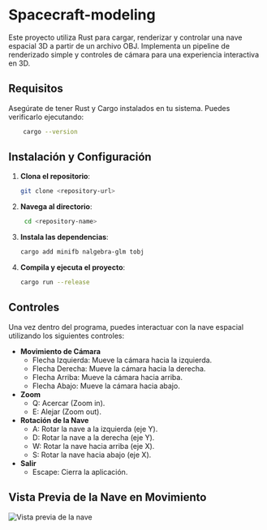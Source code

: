 # Spacecraft-modeling
Este proyecto utiliza Rust para cargar, renderizar y controlar una nave espacial 3D a partir de un archivo OBJ. Implementa un pipeline de renderizado simple y controles de cámara para una experiencia interactiva en 3D.

## Requisitos
Asegúrate de tener Rust y Cargo instalados en tu sistema. Puedes verificarlo ejecutando:
```bash
    cargo --version
```

## Instalación y Configuración
1. **Clona el repositorio**:
    ```bash
    git clone <repository-url>
    ```
2. **Navega al directorio**:
   ```bash
    cd <repository-name>
    ```
3. **Instala las dependencias**:
    ```bash
    cargo add minifb nalgebra-glm tobj
    ```
3. **Compila y ejecuta el proyecto**:
    ```bash
    cargo run --release
    ```
## Controles
Una vez dentro del programa, puedes interactuar con la nave espacial utilizando los siguientes controles:
- **Movimiento de Cámara**
  -  Flecha Izquierda: Mueve la cámara hacia la izquierda.
  - Flecha Derecha: Mueve la cámara hacia la derecha.
  - Flecha Arriba: Mueve la cámara hacia arriba.
  - Flecha Abajo: Mueve la cámara hacia abajo.
- **Zoom**
  - Q: Acercar (Zoom in).
  - E: Alejar (Zoom out).
- **Rotación de la Nave**
  - A: Rotar la nave a la izquierda (eje Y).
  - D: Rotar la nave a la derecha (eje Y).
  - W: Rotar la nave hacia arriba (eje X).
  - S: Rotar la nave hacia abajo (eje X).
- **Salir**
  - Escape: Cierra la aplicación.

## Vista Previa de la Nave en Movimiento
![Vista previa de la nave](assets/ZyronStarship.gif)
